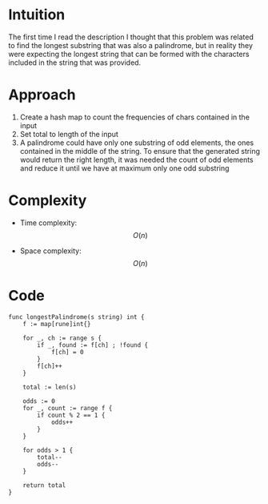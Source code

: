 # Intuition
The first time I read the description I thought that this problem was related to find the longest substring that was also a palindrome, but in reality they were expecting the longest string that can be formed with the characters included in the string that was provided.

# Approach
1. Create a hash map to count the frequencies of chars contained in the input
2. Set total to length of the input
3. A palindrome could have only one substring of odd elements, the ones contained in the middle of the string. To ensure that the generated string would return the right length, it was needed the count of odd elements and reduce it until we have at maximum only one odd substring

# Complexity
- Time complexity: $$O(n)$$

- Space complexity: $$O(n)$$

# Code
```
func longestPalindrome(s string) int {
    f := map[rune]int{}

    for _, ch := range s {
        if _, found := f[ch] ; !found {
            f[ch] = 0
        }
        f[ch]++
    }

    total := len(s)

    odds := 0
    for _, count := range f {
        if count % 2 == 1 {
            odds++
        }
    }

    for odds > 1 {
        total--
        odds--
    }

    return total
}
```
